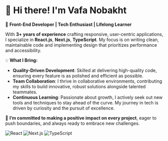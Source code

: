 # 👋 Hi there! I'm Vafa Nobakht

🚀 **Front-End Developer | Tech Enthusiast | Lifelong Learner**

With **3+ years of experience** crafting responsive, user-centric applications, I specialize in **React.js**, **Next.js**, **TypeScript**. My focus is on writing clean, maintainable code and implementing design that prioritizes performance and accessibility.

💡 **What I Bring:**
- **Quality-Driven Development**: Skilled at delivering high-quality code, ensuring every feature is as polished and efficient as possible.
- **Team Collaboration**: I thrive in collaborative environments, contributing my skills to build innovative, robust solutions alongside talented teammates.
- **Continuous Learning**: Passionate about growth, I actively seek out new tools and techniques to stay ahead of the curve. My journey in tech is driven by curiosity and the pursuit of excellence.

🌟 **I’m committed to making a positive impact on every project**, eager to push boundaries, and always ready to embrace new challenges.

![React](https://img.shields.io/badge/-React-61DAFB?style=flat&logo=React&logoColor=white) ![Next.js](https://img.shields.io/badge/-Next.js-000000?style=flat&logo=Next.js&logoColor=white) ![TypeScript](https://img.shields.io/badge/-TypeScript-3178C6?style=flat&logo=TypeScript&logoColor=white)



